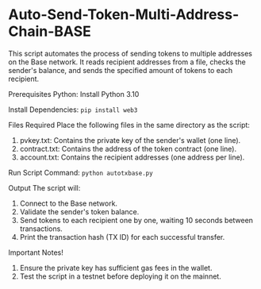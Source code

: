 # Auto-Send-Token-Multi-Address-Chain-BASE
This script automates the process of sending tokens to multiple addresses on the Base network. It reads recipient addresses from a file, checks the sender's balance, and sends the specified amount of tokens to each recipient.

Prerequisites
Python: Install Python 3.10

Install Dependencies: ```pip install web3```

Files Required
Place the following files in the same directory as the script:
1. pvkey.txt: Contains the private key of the sender's wallet (one line).
2. contract.txt: Contains the address of the token contract (one line).
3. account.txt: Contains the recipient addresses (one address per line).

Run Script Command:
```python autotxbase.py```

Output
The script will:
1. Connect to the Base network.
2. Validate the sender's token balance.
3. Send tokens to each recipient one by one, waiting 10 seconds between transactions.
4. Print the transaction hash (TX ID) for each successful transfer.

Important Notes!
1. Ensure the private key has sufficient gas fees in the wallet.
2. Test the script in a testnet before deploying it on the mainnet.
